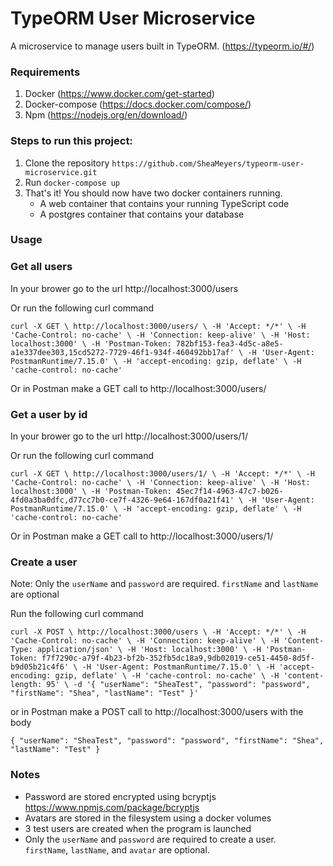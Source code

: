 # TypeORM User Microservice

A microservice to manage users built in TypeORM. (https://typeorm.io/#/)

### Requirements

1. Docker (https://www.docker.com/get-started)
2. Docker-compose (https://docs.docker.com/compose/)
3. Npm (https://nodejs.org/en/download/)

### Steps to run this project:

1. Clone the repository `https://github.com/SheaMeyers/typeorm-user-microservice.git`
2. Run `docker-compose up`
3. That's it!  You should now have two docker containers running.  
    - A web container that contains your running TypeScript code
    - A postgres container that contains your database
    
### Usage

### Get all users

In your brower go to the url http://localhost:3000/users

Or run the following curl command

`
curl -X GET \
  http://localhost:3000/users/ \
  -H 'Accept: */*' \
  -H 'Cache-Control: no-cache' \
  -H 'Connection: keep-alive' \
  -H 'Host: localhost:3000' \
  -H 'Postman-Token: 782bf153-fea3-4d5c-a8e5-a1e337dee303,15cd5272-7729-46f1-934f-460492bb17af' \
  -H 'User-Agent: PostmanRuntime/7.15.0' \
  -H 'accept-encoding: gzip, deflate' \
  -H 'cache-control: no-cache'
`

Or in Postman make a GET call to http://localhost:3000/users/

### Get a user by id

In your brower go to the url http://localhost:3000/users/1/

Or run the following curl command

`
curl -X GET \
  http://localhost:3000/users/1/ \
  -H 'Accept: */*' \
  -H 'Cache-Control: no-cache' \
  -H 'Connection: keep-alive' \
  -H 'Host: localhost:3000' \
  -H 'Postman-Token: 45ec7f14-4963-47c7-b026-4fd0a3ba0dfc,d77cc7b0-ce7f-4326-9e64-167df0a21f41' \
  -H 'User-Agent: PostmanRuntime/7.15.0' \
  -H 'accept-encoding: gzip, deflate' \
  -H 'cache-control: no-cache'
`

Or in Postman make a GET call to http://localhost:3000/users/1/

### Create a user

Note: Only the `userName` and `password` are required.  `firstName` and `lastName` are optional

Run the following curl command

`
curl -X POST \
  http://localhost:3000/users \
  -H 'Accept: */*' \
  -H 'Cache-Control: no-cache' \
  -H 'Connection: keep-alive' \
  -H 'Content-Type: application/json' \
  -H 'Host: localhost:3000' \
  -H 'Postman-Token: f7f7290c-a79f-4b23-bf2b-352fb5dc18a9,9db02019-ce51-4450-8d5f-b9d05b21c4f6' \
  -H 'User-Agent: PostmanRuntime/7.15.0' \
  -H 'accept-encoding: gzip, deflate' \
  -H 'cache-control: no-cache' \
  -H 'content-length: 95' \
  -d '{
	"userName": "SheaTest",
	"password": "password",
	"firstName": "Shea",
	"lastName": "Test"
}'
`

or in Postman make a POST call to http://localhost:3000/users with the body

`
{
	"userName": "SheaTest",
	"password": "password",
	"firstName": "Shea",
	"lastName": "Test"
}
`

### Notes

- Password are stored encrypted using bcryptjs https://www.npmjs.com/package/bcryptjs 
- Avatars are stored in the filesystem using a docker volumes
- 3 test users are created when the program is launched
- Only the `userName` and `password` are required to create a user.  
    `firstName`, `lastName`, and `avatar` are optional.
   
